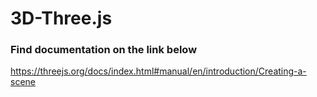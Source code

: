 # 3D-Three.js

### Find documentation on the link below
https://threejs.org/docs/index.html#manual/en/introduction/Creating-a-scene